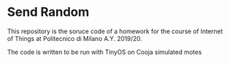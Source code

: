 # Send Random
This repository is the soruce code of a homework for the course of Internet of Things at Politecnico di Milano A.Y. 2019/20.

The code is written to be run with TinyOS on Cooja simulated motes